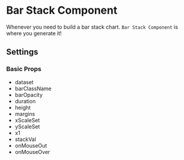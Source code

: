 # Bar Stack Component

Whenever you need to build a bar stack chart. `Bar Stack Component` is where you generate it!

## Settings

### Basic Props

- dataset
- barClassName
- barOpacity
- duration
- height
- margins
- xScaleSet
- yScaleSet
- x1
- stackVal
- onMouseOut
- onMouseOver
